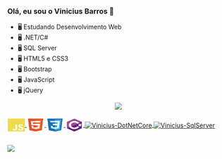 ### Olá, eu sou o Vinicius Barros 👋

- 🖥 Estudando Desenvolvimento Web
- 🖥 .NET/C#
- 🖥 SQL Server
- 🖥 HTML5 e CSS3
- 🖥 Bootstrap
- 🖥 JavaScript
- 🖥 jQuery

<div align="center">
  <a href="https://github.com/ViniciusB">
  <img height="150em" src="https://github-readme-stats.vercel.app/api/top-langs/?username=viniciusb&layout=compact&langs_count=16&theme=dark"/>
</div>

<div style="display: inline_block"><br>
  <img align="center" alt="Vinicius-Js" height="30" width="40" src="https://raw.githubusercontent.com/devicons/devicon/master/icons/javascript/javascript-plain.svg">
  <img align="center" alt="Vinicius-HTML" height="30" width="40" src="https://raw.githubusercontent.com/devicons/devicon/master/icons/html5/html5-original.svg">
  <img align="center" alt="Vinicius-CSS" height="30" width="40" src="https://raw.githubusercontent.com/devicons/devicon/master/icons/css3/css3-original.svg">
  <img align="center" alt="Vinicius-Csharp" height="30" width="40" src="https://raw.githubusercontent.com/devicons/devicon/master/icons/csharp/csharp-original.svg">
  <img align="center" alt="Vinicius-DotNetCore" height="30" width="40" src="https://cdn.jsdelivr.net/gh/devicons/devicon/icons/dotnetcore/dotnetcore-original.svg" />
  <img align="center" alt="Vinicius-SqlServer" height="30" width="40" src="https://cdn.jsdelivr.net/gh/devicons/devicon/icons/bootstrap/bootstrap-original.svg" />
</div>
  
  ##
  
  <div> 
 
  <a href="https://www.linkedin.com/in/vinicius-barros-63866b181" target="_blank"><img src="https://img.shields.io/badge/-LinkedIn-%230077B5?style=for-the-badge&logo=linkedin&logoColor=white" target="_blank"></a> 

</div>
